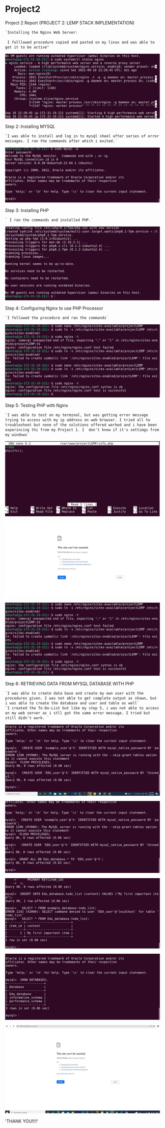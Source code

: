 # Project2
Project 2 Report (PROJECT 2: LEMP STACK IMPLEMENTATION)

    `Installing the Nginx Web Server:
    
     I folllowed procedure copied and pasted on my linux and was able to get it to be active"
![Installing Nginx Web Server](./images/Nginx-Installation-Status.JPG)



Step 2: Installing MYSQL

	`I was able to install and log in to mysql sheel after series of error messages. I ran the commands after which i exited.`

![Installing MYSQL](./images/mysql-server-working.JPG)


Step 3: Installing PHP

	` I ran the commands and installed PHP.`

![Installing PHP](./Images/php-fm-php-mysql-installed.JPG)



Step 4: Configuring Nginx to use PHP Processor


	`I followed the procedure and ran the commands`

![Installing Configuring Nginx to use PHP Processor](./Images/Configuring-Nginx-To-Use%3DPhp-1.JPG)


Step 5: Testing PHP with Nginx

	`I was able to test on my terminal, but was getting error message trying to access with my ip address on web browser. I tried all to troubleshoot but none of the solutions offered worked and i have been experincing thi from my Project 1. I  don't know if it's settimgs from my windows`

![Installing MYSQL](./Images/Testing-Php_with-Nginx%202.JPG) 

![Error Message](./Images/Error-Message.JPG)


![Installing Configuring Nginx to use PHP Processor](./Images/Configuring-Nginx-To-Use%3DPhp-1.JPG)



Step 6: RETRIEVING DATA FROM MYSQL DATABASE WITH PHP

	`I was able to create data base and create my own user with the procedures given. I was not able to get complete output as shown, but i was able to create the database and user and table as well`
    `I created the To-Do-List but like my step 5, i was not able to access on my web server as i stll got the same error message. I tried but still didn't work. `

![Retriving-Data-From-MYSQL-Database-using-PHP](./Images/Retriving-Data-From-MYSQL-Database-using-PHP.JPG) 

![Retriving-Data-From-MYSQL-Database-using-PHP 2](./Images/Retriving-Data-From-MYSQL-Database-using-PHP2.JPG)

![Database was successful](./Images/Retriving-Data-From-MYSQL-LogIn-Successful-Database.JPG)

![Show Database](./Images/Retriving-Data-From-MYSQL-LogIn-Show-Database.JPG)


![ERROR MESSGAE: http://<Public_domain_or_IP>/todo_list.php](./Images/Retriving-Data-From-MYSQL-Todo.php-List.JPG)

'THANK YOU!!!!'















